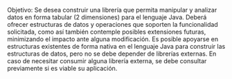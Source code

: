 Objetivo: 
Se desea construir una librería que permita manipular y analizar datos en forma tabular (2
dimensiones) para el lenguaje Java. Deberá ofrecer estructuras de datos y operaciones que
soporten la funcionalidad solicitada, como así también contemple posibles extensiones
futuras, minimizando el impacto ante alguna modificación.
Es posible apoyarse en estructuras existentes de forma nativa en el lenguaje Java para
construir las estructuras de datos, pero no se debe depender de librerías externas. En caso
de necesitar consumir alguna librería externa, se debe consultar previamente si es viable su
aplicación.
